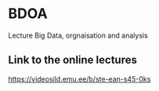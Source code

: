 # BDOA
Lecture Big Data, orgnaisation and analysis


## Link to the online lectures

https://videosild.emu.ee/b/ste-ean-s45-0ks
